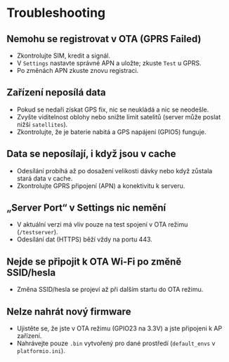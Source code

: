 # Troubleshooting

## Nemohu se registrovat v OTA (GPRS Failed)

- Zkontrolujte SIM, kredit a signál.
- V `Settings` nastavte správné APN a uložte; zkuste `Test` u GPRS.
- Po změnách APN zkuste znovu registraci.

## Zařízení neposílá data

- Pokud se nedaří získat GPS fix, nic se neukládá a nic se neodešle.
- Zvyšte viditelnost oblohy nebo snižte limit satelitů (server může poslat nižší `satellites`).
- Zkontrolujte, že je baterie nabitá a GPS napájení (GPIO5) funguje.

## Data se neposílají, i když jsou v cache

- Odesílání probíhá až po dosažení velikosti dávky nebo když zůstala stará data v cache.
- Zkontrolujte GPRS připojení (APN) a konektivitu k serveru.

## „Server Port“ v Settings nic nemění

- V aktuální verzi má vliv pouze na test spojení v OTA režimu (`/testserver`).
- Odesílání dat (HTTPS) běží vždy na portu 443.

## Nejde se připojit k OTA Wi‑Fi po změně SSID/hesla

- Změna SSID/hesla se projeví až při dalším startu do OTA režimu.

## Nelze nahrát nový firmware

- Ujistěte se, že jste v OTA režimu (GPIO23 na 3.3V) a jste připojeni k AP zařízení.
- Nahrávejte pouze `.bin` vytvořený pro dané prostředí (`default_envs` v `platformio.ini`).
